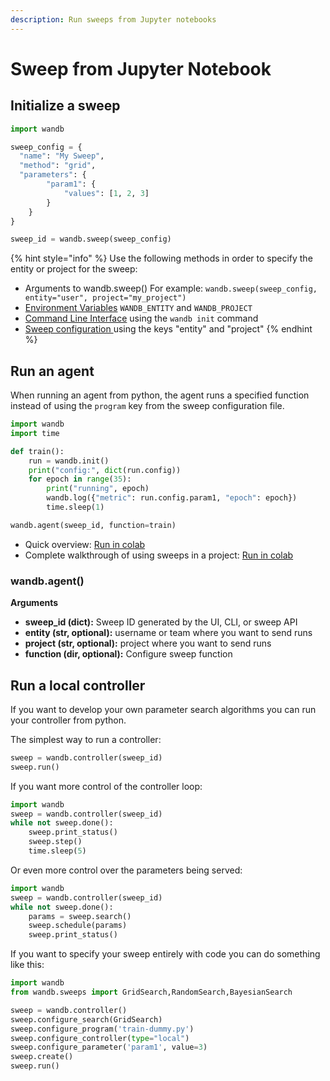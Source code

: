 ```yaml
---
description: Run sweeps from Jupyter notebooks
---
```


# Sweep from Jupyter Notebook

## Initialize a sweep

```python
import wandb

sweep_config = {
  "name": "My Sweep",
  "method": "grid",
  "parameters": {
        "param1": {
            "values": [1, 2, 3]
        }
    }
}

sweep_id = wandb.sweep(sweep_config)
```

{% hint style="info" %}
Use the following methods in order to specify the entity or project for the sweep:

* Arguments to wandb.sweep\(\) For example: `wandb.sweep(sweep_config, entity="user", project="my_project")`
* [Environment Variables](../track/advanced/environment-variables.md) `WANDB_ENTITY` and `WANDB_PROJECT`
* [Command Line Interface]() using the `wandb init` command
* [Sweep configuration ](configuration.md)using the keys "entity" and "project"
{% endhint %}

## Run an agent

When running an agent from python, the agent runs a specified function instead of using the `program` key from the sweep configuration file.

```python
import wandb
import time

def train():
    run = wandb.init()
    print("config:", dict(run.config))
    for epoch in range(35):
        print("running", epoch)
        wandb.log({"metric": run.config.param1, "epoch": epoch})
        time.sleep(1)

wandb.agent(sweep_id, function=train)
```

* Quick overview: [Run in colab](https://github.com/wandb/examples/blob/master/examples/wandb-sweeps/sweeps-python/notebook.ipynb)
* Complete walkthrough of using sweeps in a project: [Run in colab](https://colab.research.google.com/drive/181GCGp36_75C2zm7WLxr9U2QjMXXoibt)

### wandb.agent\(\)

**Arguments**

* **sweep\_id \(dict\):** Sweep ID generated by the UI, CLI, or sweep API
* **entity \(str, optional\):** username or team where you want to send runs
* **project \(str, optional\):** project where you want to send runs
* **function \(dir, optional\):** Configure sweep function

## Run a local controller

If you want to develop your own parameter search algorithms you can run your controller from python.

The simplest way to run a controller:

```python
sweep = wandb.controller(sweep_id)
sweep.run()
```

If you want more control of the controller loop:

```python
import wandb
sweep = wandb.controller(sweep_id)
while not sweep.done():
    sweep.print_status()
    sweep.step()
    time.sleep(5)
```

Or even more control over the parameters being served:

```python
import wandb
sweep = wandb.controller(sweep_id)
while not sweep.done():
    params = sweep.search()
    sweep.schedule(params)
    sweep.print_status()
```

If you want to specify your sweep entirely with code you can do something like this:

```python
import wandb
from wandb.sweeps import GridSearch,RandomSearch,BayesianSearch

sweep = wandb.controller()
sweep.configure_search(GridSearch)
sweep.configure_program('train-dummy.py')
sweep.configure_controller(type="local")
sweep.configure_parameter('param1', value=3)
sweep.create()
sweep.run()
```

